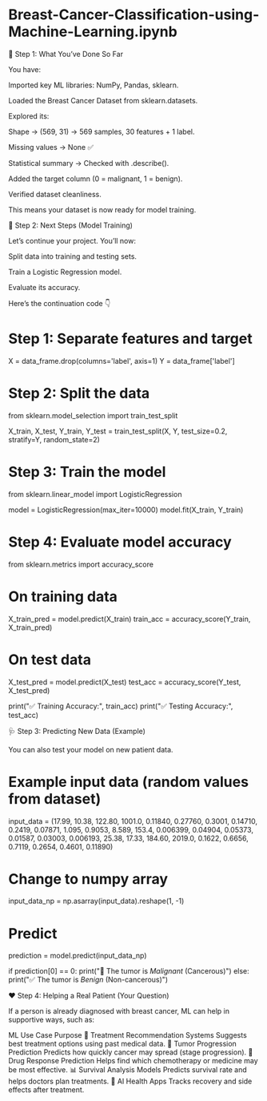 # Breast-Cancer-Classification-using-Machine-Learning.ipynb

🧠 Step 1: What You’ve Done So Far

You have:

Imported key ML libraries: NumPy, Pandas, sklearn.

Loaded the Breast Cancer Dataset from sklearn.datasets.

Explored its:

Shape → (569, 31) → 569 samples, 30 features + 1 label.

Missing values → None ✅

Statistical summary → Checked with .describe().

Added the target column (0 = malignant, 1 = benign).

Verified dataset cleanliness.

This means your dataset is now ready for model training.

🚀 Step 2: Next Steps (Model Training)

Let’s continue your project.
You’ll now:

Split data into training and testing sets.

Train a Logistic Regression model.

Evaluate its accuracy.

Here’s the continuation code 👇

# Step 1: Separate features and target
X = data_frame.drop(columns='label', axis=1)
Y = data_frame['label']

# Step 2: Split the data
from sklearn.model_selection import train_test_split

X_train, X_test, Y_train, Y_test = train_test_split(X, Y, test_size=0.2, stratify=Y, random_state=2)

# Step 3: Train the model
from sklearn.linear_model import LogisticRegression

model = LogisticRegression(max_iter=10000)
model.fit(X_train, Y_train)

# Step 4: Evaluate model accuracy
from sklearn.metrics import accuracy_score

# On training data
X_train_pred = model.predict(X_train)
train_acc = accuracy_score(Y_train, X_train_pred)

# On test data
X_test_pred = model.predict(X_test)
test_acc = accuracy_score(Y_test, X_test_pred)

print("✅ Training Accuracy:", train_acc)
print("✅ Testing Accuracy:", test_acc)

🩺 Step 3: Predicting New Data (Example)

You can also test your model on new patient data.

# Example input data (random values from dataset)
input_data = (17.99, 10.38, 122.80, 1001.0, 0.11840, 0.27760, 0.3001,
              0.14710, 0.2419, 0.07871, 1.095, 0.9053, 8.589, 153.4,
              0.006399, 0.04904, 0.05373, 0.01587, 0.03003, 0.006193,
              25.38, 17.33, 184.60, 2019.0, 0.1622, 0.6656, 0.7119,
              0.2654, 0.4601, 0.11890)

# Change to numpy array
input_data_np = np.asarray(input_data).reshape(1, -1)

# Predict
prediction = model.predict(input_data_np)

if prediction[0] == 0:
    print("🚨 The tumor is *Malignant* (Cancerous)")
else:
    print("✅ The tumor is *Benign* (Non-cancerous)")
    

❤️ Step 4: Helping a Real Patient (Your Question)

If a person is already diagnosed with breast cancer, ML can help in supportive ways, such as:

ML Use Case	Purpose
🧬 Treatment Recommendation Systems	Suggests best treatment options using past medical data.
🩻 Tumor Progression Prediction	Predicts how quickly cancer may spread (stage progression).
🧫 Drug Response Prediction	Helps find which chemotherapy or medicine may be most effective.
📊 Survival Analysis Models	Predicts survival rate and helps doctors plan treatments.
📱 AI Health Apps	Tracks recovery and side effects after treatment.
